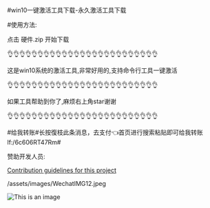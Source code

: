 #win10一键激活工具下载-永久激活工具下载


#使用方法:


点击
硬件.zip
开始下载



👌👌👌👌👌👌👌👌👌👌👌👌👌👌👌👌👌👌👌👌👌👌👌👌👌

这是win10系统的激活工具,非常好用的,支持命令行工具一键激活

👌👌👌👌👌👌👌👌👌👌👌👌👌👌👌👌👌👌👌👌👌👌👌👌👌

如果工具帮助到你了,麻烦右上角star谢谢


👌👌👌👌👌👌👌👌👌👌👌👌👌👌👌👌👌👌👌👌👌👌👌👌👌

#给我转账#长按復枝此条消息，去支付👈首页进行搜索粘贴即可给我转账 lf:/6c606RT47Rm#

赞助开发人员:

[Contribution guidelines for this project](WechatIMG12.jpeg)

/assets/images/WechatIMG12.jpeg

![This is an image](https://myoctocat.com/assets/images/base-octocat.svg)

